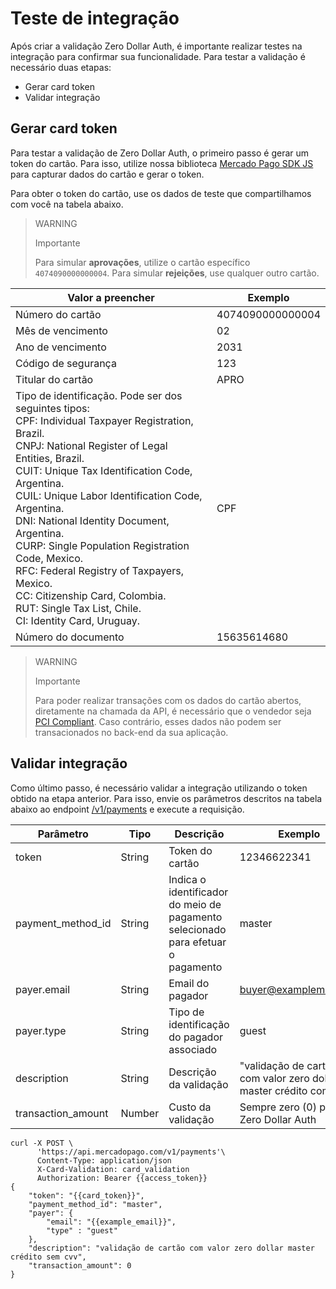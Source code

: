 # Teste de integração

Após criar a validação Zero Dollar Auth, é importante realizar testes na integração para confirmar sua funcionalidade. Para testar a validação é necessário duas etapas:

* Gerar card token
* Validar integração

## Gerar card token

Para testar a validação de Zero Dollar Auth, o primeiro passo é gerar um token do cartão. Para isso, utilize nossa biblioteca [Mercado Pago SDK JS](/developers/es/docs/sdks-library/landing) para capturar dados do cartão e gerar o token.

Para obter o token do cartão, use os dados de teste que compartilhamos com você na tabela abaixo.

> WARNING
>
> Importante
>
> Para simular **aprovações**, utilize o cartão específico `4074090000000004`. Para simular **rejeições**, use qualquer outro cartão.

| Valor a preencher | Exemplo |
|---|---|
| Número do cartão | 4074090000000004 |
| Mês de vencimento | 02 |
| Ano de vencimento | 2031 |
| Código de segurança | 123 |
| Titular do cartão | APRO |
| Tipo de identificação. Pode ser dos seguintes tipos:<br>CPF: Individual Taxpayer Registration, Brazil.<br>CNPJ: National Register of Legal Entities, Brazil.<br>CUIT: Unique Tax Identification Code, Argentina.<br>CUIL: Unique Labor Identification Code, Argentina.<br>DNI: National Identity Document, Argentina.<br>CURP: Single Population Registration Code, Mexico.<br>RFC: Federal Registry of Taxpayers, Mexico.<br>CC: Citizenship Card, Colombia.<br>RUT: Single Tax List, Chile.<br>CI: Identity Card, Uruguay. | CPF |
| Número do documento | 15635614680 |

> WARNING
>
> Importante
>
> Para poder realizar transações com os dados do cartão abertos, diretamente na chamada da API, é necessário que o vendedor seja [PCI Compliant](/developers/pt/docs/security/pci). Caso contrário, esses dados não podem ser transacionados no back-end da sua aplicação.

## Validar integração

Como último passo, é necessário validar a integração utilizando o token obtido na etapa anterior. Para isso, envie os parâmetros descritos na tabela abaixo ao endpoint [/v1/payments](/developers/es/reference/payments/_payments/post) e execute a requisição.

| Parâmetro | Tipo | Descrição | Exemplo |
|---|---|---|---|
| token | String | Token do cartão | 12346622341 |
| payment_method_id | String | Indica o identificador do meio de pagamento selecionado para efetuar o pagamento | master |
| payer.email | String | Email do pagador | buyer@examplemail.com |
| payer.type | String | Tipo de identificação do pagador associado | guest |
| description | String | Descrição da validação | "validação de cartão com valor zero dollar master crédito com cvv" |
| transaction_amount | Number | Custo da validação | Sempre zero (0) para Zero Dollar Auth |

```curl
curl -X POST \
      'https://api.mercadopago.com/v1/payments'\
      Content-Type: application/json
      X-Card-Validation: card_validation
      Authorization: Bearer {{access_token}}
{
    "token": "{{card_token}}",
    "payment_method_id": "master",
    "payer": {
        "email": "{{example_email}}",
        "type" : "guest"
    },
    "description": "validação de cartão com valor zero dollar master crédito sem cvv",
    "transaction_amount": 0
}
```